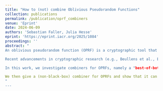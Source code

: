 ```yaml
---
title: "How to (not) combine Oblivious Pseudorandom Functions"
collection: publications
permalink: /publication/oprf_combiners
venue: 'Eprint'
date: 2024-06-09
authors: 'Sebastian Faller, Julia Hesse'
eprint: 'https://eprint.iacr.org/2025/1084'
proceedings: ''
abstract: "
An oblivious pseudorandom function (OPRF) is a cryptographic tool that enables fast and secure authentication and key derivation from passwords. In the past few years, the adoption of OPRFs has flourished and today they are at the core of the PIN-protected backup methods of WhatsApp and Signal, and of privacy-enhancing browser technologies. All vendors deploy the so-called 2Hash-Diffie-Hellman (2HashDH) OPRF, which relies on discrete-logarithm-type assumptions that are standard yet known to be prone to quantum attacks.

Recent advancements in cryptographic research (e.g., Beullens et al., Eurocrypt 2025) have brought up post-quantum OPRFs that are fast enough to deploy them in the setting of, e.g., WhatsApp or Signal. Yet none of these constructions are based on standard assumptions.

In this work, we investigate combiners for OPRFs, namely a "best-of-both'' combination of a classical and a post-quantum OPRF that is secure as long as one of them is. First, we give formal evidence that so-called black-box combiners do not exist, indicating that combining OPRFs is subtle and bears similarities with other powerful yet hard-to-combine cryptographic primitives like oblivious transfer (OT).

We then give a (non-black-box) combiner for OPRFs and show that it can be instantiated with 2HashDH and the currently most efficient post-quantum OPRFs based on Legendre symbols. In particular, the reliance on the less standard Legendre-based hardness assumption does not harm the security of 2HashDH. This gives vendors a viable path to lift the security of their OPRF deployments to a post-quantum level.
"
---
```


